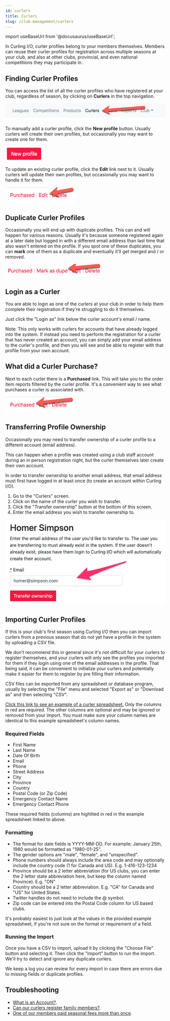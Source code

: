 ```yaml
---
id: curlers
title: Curlers
slug: /club-management/curlers
---
```

import useBaseUrl from '@docusaurus/useBaseUrl';

In Curling I/O, curler profiles belong to your members themselves.
Members can reuse their curler profiles for registration across multiple seasons at your club, and also at other clubs, provincial, and even national competitions they may participate in.

## Finding Curler Profiles

You can access the list of all the curler profiles who have registered at your club, regardless of season, by clicking on **Curlers** in the top navigation.

![Curlers Navigation](/img/docs/club-management/curlers/navigation.png)

To manually add a curler profile, click the **New profile** button.
Usually curlers will create their own profiles, but occasionally you may want to create one for them.

![New](/img/docs/club-management/curlers/new.png)

To update an existing curler profile, click the **Edit** link next to it.
Usually curlers will update their own profiles, but occasionally you may want to handle it for them.

![Edit](/img/docs/club-management/shared/edit.png)


## Duplicate Curler Profiles

Occasionally you will end up with duplicate profiles. This can and will happen for various reasons.
Usually it's because someone registered again at a later date but logged in with a different email address than last time that also wasn't entered on the profile.
If you spot one of these duplicates, you can **mark** one of them as a duplicate and eventually it'll get merged and / or removed.

![Mark as Duplicate](/img/docs/club-management/curlers/mark-as-dupe.png)


## Login as a Curler

You are able to login as one of the curlers at your club in order to help them complete their registration if they're struggling to do it themselves.

Just click the "Login as" link below the curler account's email / name.

Note: This only works with curlers for accounts that have already logged into the system.
If instead you need to perform the registration for a curler that has never created an account, you can simply add your email address to the curler's profile,
and then you will see and be able to register with that profile from your own account.


## What did a Curler Purchase?

Next to each curler there is a **Purchased** link.
This will take you to the order item reports filtered by the curler profile.
It's a convenient way to see what purchases a curler is associated with.

![Purchased](/img/docs/club-management/shared/purchased.png)


## Transferring Profile Ownership

Occasionally you may need to transfer ownership of a curler profile to a different account (email address).

This can happen when a profile was created using a club staff account during an in person registration night, but the curler themselves later create their own account.

In order to transfer ownership to another email address, that email address must first have logged in at least once (to create an account within Curling I/O).

1. Go to the "Curlers" screen.
2. Click on the name of the curler you wish to transfer.
3. Click the "Transfer ownership" button at the bottom of this screen.
4. Enter the email address you wish to transfer ownership to.

![Transfer Curler](/img/docs/club-management/curlers/transfer_curler.png)


## Importing Curler Profiles

If this is your club's first season using Curling I/O then you can import curlers from a previous season that do not yet have a profile in the system by uploading a CSV file.

We don't recommend this in general since it's not difficult for your curlers to register themselves, and
your curlers will only see the profiles you imported for them if they login using one of the email addresses in the profile.
That being said, it can be convenient to initialize your curlers and potentially make it easier for them to register by pre filling their information.

CSV files can be exported from any spreadsheet or database program, usually by selecting the "File" menu and selected "Export as" or "Download as" and then selecting "CSV".

[Click this link to see an example of a curler spreadsheet.](https://docs.google.com/spreadsheets/d/1-smgG2v8atZySX68hwoP-gaDJGvD0sGl3_GHZ7XTrtk/edit?usp=sharing)
Only the columns in red are required. The other columns are optional and may be ignored or removed from your import.
You must make sure your column names are identical to this example spreadsheet's column names.


### Required Fields
- First Name
- Last Name
- Date Of Birth
- Email
- Phone
- Street Address
- City
- Province
- Country
- Postal Code (or Zip Code)
- Emergency Contact Name
- Emergency Contact Phone

These required fields (columns) are highlited in red in the example spreadsheet linked to above.

### Formatting
- The format for date fields is YYYY-MM-DD. For example; January 25th, 1980 would be formatted as "1980-01-25".
- The gender options are "male", "female", and "unspecified".
- Phone numbers should always include the area code and may optionally include the country code (1 for Canada and US). E.g. 1-416-123-1234
- Province should be a 2 letter abbreviation (for US clubs, you can enter the 2 letter state abbreviation here, but keep the column named Province). E.g. "ON"
- Country should be a 2 letter abbreviation. E.g. "CA" for Canada and "US" for United States.
- Twitter handles do not need to include the @ symbol.
- Zip code can be entered into the Postal Code column for US based clubs.

It's probably easiest to just look at the values in the provided example spreadsheet, if you're not sure on the format or requirement of a field.


### Running the Import

Once you have a CSV to import, upload it by clicking the "Choose File" button and selecting it.
Then click the "Import" button to run the import.
We'll try to detect and ignore any duplicate curlers.

We keep a log you can review for every import in case there are errors due to missing fields or duplicate profiles.


## Troubleshooting

- [What is an Account?](/docs/getting-started/faq#what-is-an-account).
- [Can our curlers register family members?](/docs/getting-started/faq#can-our-curlers-register-family-members).
- [One of our members paid seasonal fees more than once](/docs/getting-started/faq#one-of-our-members-paid-seasonal-fees-more-than-once).
